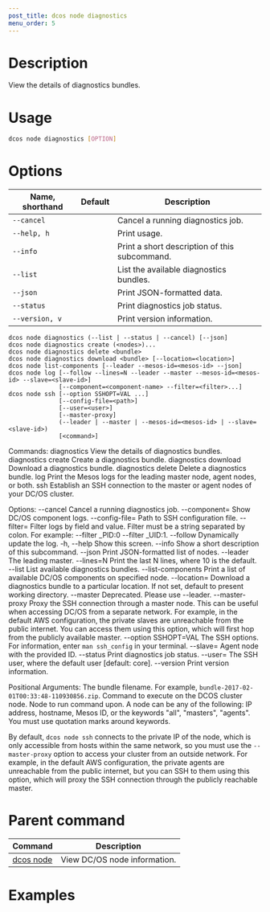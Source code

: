 ```yaml
---
post_title: dcos node diagnostics
menu_order: 5
---
```

    
# Description
View the details of diagnostics bundles.

# Usage

```bash
dcos node diagnostics [OPTION]
```

# Options

| Name, shorthand | Default | Description |
|---------|-------------|-------------|
| `--cancel`   |             | Cancel a running diagnostics job. |
| `--help, h`   |             |  Print usage. |
| `--info`   |             |  Print a short description of this subcommand. |
| `--list`   |             |  List the available diagnostics bundles. |
| `--json`   |             |  Print JSON-formatted data. |
| `--status`   |             |  Print diagnostics job status. |
| `--version, v`   |             | Print version information. |



    dcos node diagnostics (--list | --status | --cancel) [--json]
    dcos node diagnostics create (<nodes>)...
    dcos node diagnostics delete <bundle>
    dcos node diagnostics download <bundle> [--location=<location>]
    dcos node list-components [--leader --mesos-id=<mesos-id> --json]
    dcos node log [--follow --lines=N --leader --master --mesos-id=<mesos-id> --slave=<slave-id>]
                  [--component=<component-name> --filter=<filter>...]
    dcos node ssh [--option SSHOPT=VAL ...]
                  [--config-file=<path>]
                  [--user=<user>]
                  [--master-proxy]
                  (--leader | --master | --mesos-id=<mesos-id> | --slave=<slave-id>)
                  [<command>]

Commands:
    diagnostics
        View the details of diagnostics bundles.
    diagnostics create
        Create a diagnostics bundle.
    diagnostics download
        Download a diagnostics bundle.
    diagnostics delete
        Delete a diagnostics bundle.
    log
        Print the Mesos logs for the leading master node, agent nodes, or both.
    ssh
        Establish an SSH connection to the master or agent nodes of your DC/OS
        cluster.

Options:
    --cancel
        Cancel a running diagnostics job.
    --component=<component-name>
        Show DC/OS component logs.
    --config-file=<path>
        Path to SSH configuration file.
    --filter=<filter>
        Filter logs by field and value. Filter must be a string separated by colon.
        For example: --filter _PID:0 --filter _UID:1.
    --follow
        Dynamically update the log.
    -h, --help
        Show this screen.
    --info
        Show a short description of this subcommand.
    --json
        Print JSON-formatted list of nodes.
    --leader
        The leading master.
    --lines=N
        Print the last N lines, where 10 is the default.
    --list
        List available diagnostics bundles.
    --list-components
        Print a list of available DC/OS components on specified node.
    --location=<location>
        Download a diagnostics bundle to a particular location.
        If not set, default to present working directory.
    --master
        Deprecated. Please use --leader.
    --master-proxy
        Proxy the SSH connection through a master node. This can be useful when
        accessing DC/OS from a separate network. For example, in the default AWS
        configuration, the private slaves are unreachable from the public
        internet. You can access them using this option, which will first hop
        from the publicly available master.
    --option SSHOPT=VAL
        The SSH options. For information, enter `man ssh_config` in your
        terminal.
    --slave=<agent-id>
        Agent node with the provided ID.
    --status
        Print diagnostics job status.
    --user=<user>
        The SSH user, where the default user [default: core].
    --version
        Print version information.

Positional Arguments:
    <bundle>
        The bundle filename. For example, `bundle-2017-02-01T00:33:48-110930856.zip`.
    <command>
        Command to execute on the DCOS cluster node.
    <nodes>
        Node to run command upon. A node can be any of the following: IP address, hostname, Mesos ID, or the keywords "all", "masters", "agents". You must use quotation marks around keywords.

By default, `dcos node ssh` connects to the private IP of the node, which is only accessible from hosts within the same network, so you must use the `--master-proxy` option to access your cluster from an outside network. For example, in the default AWS configuration, the private agents are unreachable from the public internet, but you can SSH to them using this option, which will proxy the SSH connection through the publicly reachable master.

# Parent command

| Command | Description |
|---------|-------------|
| [dcos node](/docs/1.9/usage/cli/command-reference/dcos-node/) | View DC/OS node information. | 

# Examples

